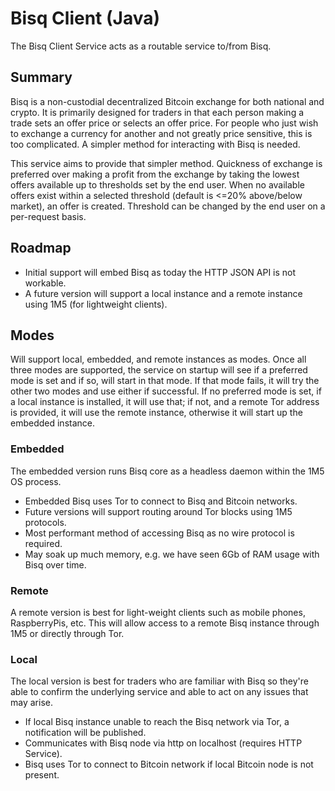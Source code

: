 # Bisq Client (Java)
The Bisq Client Service acts as a routable service to/from Bisq.

## Summary
Bisq is a non-custodial decentralized Bitcoin exchange for both national and crypto. It is primarily
designed for traders in that each person making a trade sets an offer price or selects an offer price.
For people who just wish to exchange a currency for another and not greatly price sensitive,
this is too complicated. A simpler method for interacting with Bisq is needed.

This service aims to provide that simpler method. Quickness of exchange is preferred over making a
profit from the exchange by taking the lowest offers available up to thresholds set by the end user.
When no available offers exist within a selected threshold (default is <=20% above/below market),
an offer is created. Threshold can be changed by the end user on a per-request basis.

## Roadmap
* Initial support will embed Bisq as today the HTTP JSON API is not workable.
* A future version will support a local instance and a remote instance using 1M5 (for lightweight clients).

## Modes
Will support local, embedded, and remote instances as modes.
Once all three modes are supported, the service on startup will see if a preferred mode is set
and if so, will start in that mode. If that mode fails, it will try the other two modes and use either if
successful. If no preferred mode is set, if a local instance is installed, it will use that; if
not, and a remote Tor address is provided, it will use the remote instance, otherwise it will start
up the embedded instance.

### Embedded
The embedded version runs Bisq core as a headless daemon within the 1M5 OS process.

* Embedded Bisq uses Tor to connect to Bisq and Bitcoin networks.
* Future versions will support routing around Tor blocks using 1M5 protocols.
* Most performant method of accessing Bisq as no wire protocol is required.
* May soak up much memory, e.g. we have seen 6Gb of RAM usage with Bisq over time.

### Remote
A remote version is best for light-weight clients such as mobile phones, RaspberryPis, etc.
This will allow access to a remote Bisq instance through 1M5 or directly through Tor.

### Local
The local version is best for traders who are familiar with Bisq so they're able to confirm the
underlying service and able to act on any issues that may arise.

* If local Bisq instance unable to reach the Bisq network via Tor, a notification will be published.
* Communicates with Bisq node via http on localhost (requires HTTP Service).
* Bisq uses Tor to connect to Bitcoin network if local Bitcoin node is not present.
